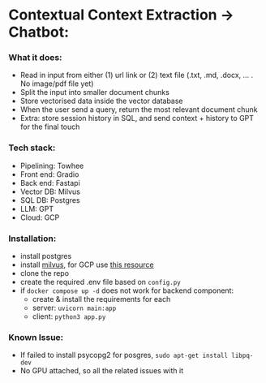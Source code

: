 # Contextual Context Extraction -> Chatbot:


### What it does:
   
- Read in input from either (1) url link or (2) text file (.txt, .md, .docx, ... . No image/pdf file yet) 
- Split the input into smaller document chunks
- Store vectorised data inside the vector database
- When the user send a query, return the most relevant document chunk 
- Extra: store session history in SQL, and send context + history to GPT for the final touch


### Tech stack:
 - Pipelining: Towhee
 - Front end: Gradio
 - Back end: Fastapi
 - Vector DB: Milvus
 - SQL DB: Postgres
 - LLM: GPT
 - Cloud: GCP

### Installation:
- install postgres
- install [milvus](https://milvus.io/docs/v2.1.x/install_standalone-docker.md), for GCP use [this resource](https://milvus.io/docs/gcp.md)
- clone the repo
- create the required .env file based on `config.py`
- if `docker compose up -d` does not work for backend component:
  - create & install the requirements for each 
  - server: `uvicorn main:app`
  - client: `python3 app.py`

### Known Issue:
- If failed to install psycopg2 for posgres, `sudo apt-get install libpq-dev`
- No GPU attached, so all the related issues with it
